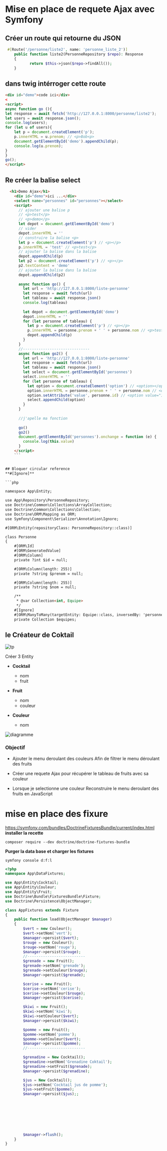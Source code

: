 # Mise en place de requete Ajax avec Symfony

## Créer un route qui retourne du JSON
```php
 #[Route('/personne/liste2', name: 'personne_liste_2')]
    public function liste2(PersonneRepository $repo): Response
    {
           return $this->json($repo->findAll());
    }
```

## dans twig intérroger cette route

```html
<div id="demo">code ici</div>
<
<script>
async function go (){
let response = await fetch('http://127.0.0.1:8000/personne/liste2');
let users = await response.json();
console.log(users);
for (let u of users){
    let p = document.createElement('p');
    p.innerHTML = u.prenom; // <p>Bob<p>
    document.getElementById('demo').appendChild(p);
    console.log(u.prenom);
}
}
go();
</script>
```
## Re créer la balise select
```html
  <h1>Demo Ajax</h1>
    <div id="demo">ici ...</div>
    <select name="personnes" id="personnes"></select>
    <script>
      // ajouter une balise p
      // <p>test</p>
      // <p>demo</p>
      let depot = document.getElementById('demo')
      // vider
      depot.innerHTML = ''
      // construire la balise <p>
      let p = document.createElement('p') // <p></p>
      p.innerHTML = 'test' // <p>test</p>
      // ajouter la balise dans la balise
      depot.appendChild(p)
      let p2 = document.createElement('p') // <p></p>
      p2.textContent = 'demo'
      // ajouter la balise dans la balise
      depot.appendChild(p2)
      
      async function go() {
        let url = 'http://127.0.0.1:8000/liste-personne'
        let response = await fetch(url)
        let tableau = await response.json()
        console.log(tableau)
      
        let depot = document.getElementById('demo')
        depot.innerHTML = ''
        for (let personne of tableau) {
          let p = document.createElement('p') // <p></p>
          p.innerHTML = personne.prenom + ' ' + personne.nom // <p>test</p>
          depot.appendChild(p)
        }
      }
      //------------------------------
      async function go2() {
        let url = 'http://127.0.0.1:8000/liste-personne'
        let response = await fetch(url)
        let tableau = await response.json()
        let select = document.getElementById('personnes')
        select.innerHTML = ''
        for (let personne of tableau) {
          let option = document.createElement('option') // <option></option>
          option.innerHTML = personne.prenom + ' ' + personne.nom // <option>test</option>
          option.setAttribute('value', personne.id) // <option value="1">test</option>
          select.appendChild(option)
        }
      }
      
      //j'apelle ma fonction
      
      go()
      go2()
      document.getElementById('personnes').onchange = function (e) {
        console.log(this.value)
      }
    </script>
    ```


## Bloquer circular reference
**#[Ignore]**

```php

namespace App\Entity;

use App\Repository\PersonneRepository;
use Doctrine\Common\Collections\ArrayCollection;
use Doctrine\Common\Collections\Collection;
use Doctrine\ORM\Mapping as ORM;
use Symfony\Component\Serializer\Annotation\Ignore;

#[ORM\Entity(repositoryClass: PersonneRepository::class)]

class Personne
{
    #[ORM\Id]
    #[ORM\GeneratedValue]
    #[ORM\Column]
    private ?int $id = null;

    #[ORM\Column(length: 255)]
    private ?string $prenom = null;

    #[ORM\Column(length: 255)]
    private ?string $nom = null;

    /**
     * @var Collection<int, Equipe>
     */
    #[Ignore]
    #[ORM\ManyToMany(targetEntity: Equipe::class, inversedBy: 'personnes')]
    private Collection $equipes;
```

## le Créateur de Coktail
  
  ![tp](tp.png)
   
Créer 3 Entity  
- **Cocktail**  
  - nom
  - fruit
    
- **Fruit**  
  - nom
  - couleur  

- **Couleur**
  - nom    

![diagramme](diagramme.webp)
  
### Objectif
- Ajouter le menu deroulant des couleurs
Afin de filtrer le menu déroulant des fruits

- Créer une requete Ajax pour récupérer le tableau de fruits avec sa couleur
- Lorsque je selectionne une couleur 
Reconstruire le menu deroulant des fruits en JavaScript


# mise en place des fixure

https://symfony.com/bundles/DoctrineFixturesBundle/current/index.html  
**installer la recette**
```
composer require --dev doctrine/doctrine-fixtures-bundle
```

**Purger la data base et charger les fixtures**
```
symfony console d:f:l   
```
```php
<?php
namespace App\DataFixtures;

use App\Entity\Cocktail;
use App\Entity\Couleur;
use App\Entity\Fruit;
use Doctrine\Bundle\FixturesBundle\Fixture;
use Doctrine\Persistence\ObjectManager;

class AppFixtures extends Fixture
{
    public function load(ObjectManager $manager)
    {
        $vert = new Couleur();
        $vert->setNom('vert');
        $manager->persist($vert);
        $rouge = new Couleur();
        $rouge->setNom('rouge');
        $manager->persist($rouge);
        //--------------------------
        $grenade = new Fruit();
        $grenade->setNom('grenade');
        $grenade->setCouleur($rouge);
        $manager->persist($grenade);

        $cerise = new Fruit();
        $cerise->setNom('cerise');
        $cerise->setCouleur($rouge); 
        $manager->persist($cerise);

        $kiwi = new Fruit();
        $kiwi->setNom('kiwi');
        $kiwi->setCouleur($vert); 
        $manager->persist($kiwi);

        $pomme = new Fruit();
        $pomme->setNom('pomme');
        $pomme->setCouleur($vert);
        $manager->persist($pomme); 
        //--------------------------

        $grenadine = New Cocktail();
        $grenadine->setNom('Grenadine Coktail');
        $grenadine->setFruit($grenade);
        $manager->persist($grenadine);

        $jus = New Cocktail();
        $jus->setNom('Cocktail jus de pomme');
        $jus->setFruit($pomme);
        $manager->persist($jus);;
            
        
      



      

        $manager->flush();
    }
}
```
